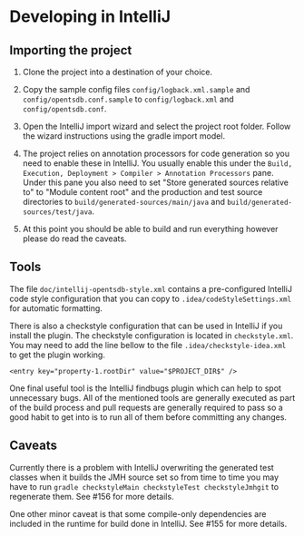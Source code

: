 
# Developing in IntelliJ

## Importing the project

1. Clone the project into a destination of your choice.

2. Copy the sample config files `config/logback.xml.sample` and `config/opentsdb.conf.sample`
   to `config/logback.xml` and `config/opentsdb.conf`.

3. Open the IntelliJ import wizard and select the project root folder. Follow the wizard
   instructions using the gradle import model.

4. The project relies on annotation processors for code generation so you need to enable these in
   IntelliJ. You usually enable this under the `Build, Execution, Deployment > Compiler > Annotation
   Processors` pane. Under this pane you also need to set "Store generated sources relative to" to
   "Module content root" and the production and test source directories to
   `build/generated-sources/main/java` and `build/generated-sources/test/java`.

5. At this point you should be able to build and run everything however please do read the caveats.

## Tools

The file `doc/intellij-opentsdb-style.xml` contains a pre-configured IntelliJ code style
configuration that you can copy to `.idea/codeStyleSettings.xml` for automatic formatting.

There is also a checkstyle configuration that can be used in IntelliJ if you install the plugin. The
checkstyle configuration is located in `checkstyle.xml`. You may need to add the line bellow to the
file `.idea/checkstyle-idea.xml` to get the plugin working.

```
<entry key="property-1.rootDir" value="$PROJECT_DIR$" />
```

One final useful tool is the IntelliJ findbugs plugin which can help to spot unnecessary bugs. All
of the mentioned tools are generally executed as part of the build process and pull requests are
generally required to pass so a good habit to get into is to run all of them before committing any
changes.

## Caveats

Currently there is a problem with IntelliJ overwriting the generated test classes when it builds the
JMH source set so from time to time you may have to run
`gradle checkstyleMain checkstyleTest checkstyleJmhgit` to regenerate them. See #156 for more
details.

One other minor caveat is that some compile-only dependencies are included in the runtime for build
done in IntelliJ. See #155 for more details.